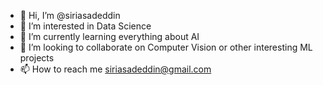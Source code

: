 - 👋 Hi, I’m @siriasadeddin
- 👀 I’m interested in Data Science
- 🌱 I’m currently learning everything about AI
- 💞️ I’m looking to collaborate on Computer Vision or other interesting ML projects 
- 📫 How to reach me siriasadeddin@gmail.com

<!---
siriasadeddin/siriasadeddin is a ✨ special ✨ repository because its `README.md` (this file) appears on your GitHub profile.
You can click the Preview link to take a look at your changes.
--->
